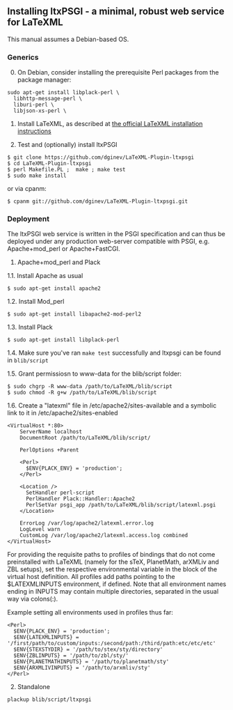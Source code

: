 ## Installing ltxPSGI - a minimal, robust web service for LaTeXML

This manual assumes a Debian-based OS.

### Generics

0. On Debian, consider installing the prerequisite Perl packages from the package manager:
```
sudo apt-get install libplack-perl \ 
  libhttp-message-perl \
  liburi-perl \
  libjson-xs-perl \
```

1. Install LaTeXML, as described at [the official LaTeXML installation instructions](http://dlmf.nist.gov/LaTeXML/get.html)

2. Test and (optionally) install ltxPSGI

  ```
  $ git clone https://github.com/dginev/LaTeXML-Plugin-ltxpsgi
  $ cd LaTeXML-Plugin-ltxpsgi
  $ perl Makefile.PL ;  make ; make test
  $ sudo make install
  ```

or via cpanm:
  ```
  $ cpanm git://github.com/dginev/LaTeXML-Plugin-ltxpsgi.git
  ```

### Deployment

The ltxPSGI web service is written in the PSGI specification and can thus
be deployed under any production web-server compatible with PSGI,
 e.g. Apache+mod_perl or Apache+FastCGI.

1. Apache+mod_perl and Plack

  1.1. Install Apache as usual
 
  ```
  $ sudo apt-get install apache2
  ```

  1.2. Install Mod_perl 
  
  ```
  $ sudo apt-get install libapache2-mod-perl2
  ```

  1.3. Install Plack
   
  ```
  $ sudo apt-get install libplack-perl
  ```

  1.4. Make sure you've ran ```make test``` successfully and 
  ltxpsgi can be found in ```blib/script```

  1.5. Grant permissiosn to www-data for the blib/script folder:
  
  ```
  $ sudo chgrp -R www-data /path/to/LaTeXML/blib/script
  $ sudo chmod -R g+w /path/to/LaTeXML/blib/script
  ```

  1.6. Create a "latexml" file in /etc/apache2/sites-available and
  a symbolic link to it in /etc/apache2/sites-enabled

  ```
  <VirtualHost *:80>
      ServerName localhost 
      DocumentRoot /path/to/LaTeXML/blib/script/

      PerlOptions +Parent
                                                                
      <Perl>
        $ENV{PLACK_ENV} = 'production';
      </Perl>

      <Location />
        SetHandler perl-script
        PerlHandler Plack::Handler::Apache2
        PerlSetVar psgi_app /path/to/LaTeXML/blib/script/latexml.psgi
      </Location>

      ErrorLog /var/log/apache2/latexml.error.log
      LogLevel warn
      CustomLog /var/log/apache2/latexml.access.log combined
  </VirtualHost>
  ```

  For providing the requisite paths to profiles of bindings that do not come preinstalled with LaTeXML (namely for the sTeX, PlanetMath, arXMLiv and ZBL setups), set the respective environmental variable in the <Perl> block of the virtual host definition. All profiles add paths pointing to the $LATEXMLINPUTS environment, if defined. Note that all environment names ending in INPUTS may
  contain multiple directories, separated in the usual way via colons(:).

  Example setting all environments used in profiles thus far:
  
  ```
  <Perl>
    $ENV{PLACK_ENV} = 'production';
    $ENV{LATEXMLINPUTS} = '/first/path/to/custom/inputs:/second/path:/third/path:etc/etc/etc'
    $ENV{STEXSTYDIR} = '/path/to/stex/sty/directory'
    $ENV{ZBLINPUTS} = '/path/to/zbl/sty/'
    $ENV{PLANETMATHINPUTS} = '/path/to/planetmath/sty'
    $ENV{ARXMLIVINPUTS} = '/path/to/arxmliv/sty'
  </Perl>
  ```

2. Standalone

```
plackup blib/script/ltxpsgi
```
